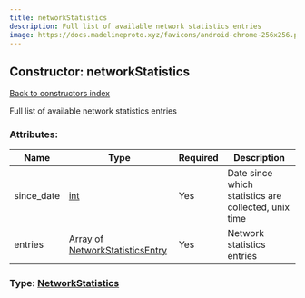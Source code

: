 ```yaml
---
title: networkStatistics
description: Full list of available network statistics entries
image: https://docs.madelineproto.xyz/favicons/android-chrome-256x256.png
---
```

## Constructor: networkStatistics  
[Back to constructors index](index.md)



Full list of available network statistics entries

### Attributes:

| Name     |    Type       | Required | Description |
|----------|---------------|----------|-------------|
|since\_date|[int](../types/int.md) | Yes|Date since which statistics are collected, unix time|
|entries|Array of [NetworkStatisticsEntry](../types/NetworkStatisticsEntry.md) | Yes|Network statistics entries|



### Type: [NetworkStatistics](../types/NetworkStatistics.md)


